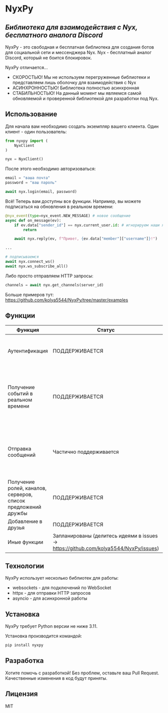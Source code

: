 # NyxPy
## _Библиотека для взаимодействия с Nyx, бесплатного аналога Discord_

NyxPy - это свободная и бесплатная библиотека для создания ботов для социальной сети и мессенджера Nyx. Nyx - бесплатный аналог Discord, который не боится блокировок.

NyxPy отличается...
- СКОРОСТЬЮ! Мы не используем перегруженные библиотеки и представляем лишь оболочку для взаимодействия с Nyx
- АСИНХРОННОСТЬЮ! Библиотека полностью асинхронная
- СТАБИЛЬНОСТЬЮ! На данный момент мы являемся самой обновляемой и проверенной библиотекой для разработки под Nyx.

## Использование

Для начала вам необходимо создать экземпляр вашего клиента. Один клиент - один пользователь:
```python
from nyxpy import (
    NyxClient
)

nyx = NyxClient()
```

После этого необходимо авторизоваться:
```python
email = "ваша почта"
password = "ваш пароль"

await nyx.login(email, password)
```

Всё! Теперь вам доступны все функции. Например, вы можете подписаться на обновления в реальном времени:
```python
@nyx_event(type=nyx_event.NEW_MESSAGE) # новое сообщение
async def on_message(ev):
    if ev.data["sender_id"] == nyx.current_user.id: # игнорируем наши же сообщения
        return

    await nyx.reply(ev, f"Привет, {ev.data["member"]["username"]}!")

...

# подписываемся
await nyx.connect_ws()
await nyx.ws_subscribe_all()
```

Либо просто отправляем HTTP запросы:
```python
channels = await nyx.get_channels(server_id)
```

Больше примеров тут: https://github.com/kolya5544/NyxPy/tree/master/examples


## Функции

| Функция                | Статус  | Заметки |
|------------------------|---------|-------|
| Аутентификация         | ПОДДЕРЖИВАЕТСЯ | Используйте email + пароль для аутентификации в Nyx |
| Получение событий в реальном времени    | ПОДДЕРЖИВАЕТСЯ | Получайте новые сообщения, предложения дружбы и другие обновления в реальном времени |
| Отправка сообщений | Частично поддерживается | Отвечайте на сообщения, отправляйте свои сообщения. Загрузка файлов пока не поддерживается |
| Получение ролей, каналов, серверов, список предложений дружбы | ПОДДЕРЖИВАЕТСЯ | Можно получить полный список |
| Добавление в друзья | ПОДДЕРЖИВАЕТСЯ | Полностью поддерживается |
| Иные функции | Запланированы (делитесь идеями в issues -> https://github.com/kolya5544/NyxPy/issues) | Скоро всё будет |

## Технологии

NyxPy использует несколько библиотек для работы:

- websockets - для подключений по WebSocket
- httpx - для отправки HTTP запросов
- asyncio - для асинхронной работы

## Установка

NyxPy требует Python версии не ниже 3.11.

Установка производится командой:
```bash
pip install nyxpy
```

## Разработка

Хотите помочь с разработкой! Без проблем, оставьте ваш Pull Request. Качественные изменения в код будут приняты.

## Лицензия

MIT
